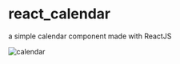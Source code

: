 # react_calendar

a simple calendar component made with ReactJS

![calendar](https://i.imgur.com/tvcvQVp.png)
